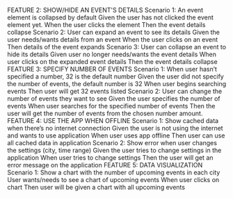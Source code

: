 FEATURE 2: SHOW/HIDE AN EVENT'S DETAILS
  Scenario 1: An event element is collapsed by default
    Given the user has not clicked the event element yet.
    When the user clicks the element
    Then the event details collapse
  Scenario 2: User can expand an event to see its details
    Given the user needs/wants details from an event
    When the user clicks on an event
    Then details of the event expands
  Scenario 3: User can collapse an event to hide its details
    Given user no longer needs/wants the event details
    When user clicks on the expanded event details
    Then the event details collapse
FEATURE 3: SPECIFY NUMBER OF EVENTS
  Scenario 1: When user hasn’t specified a number, 32 is the default number
    Given the user did not specify the number of events, the default number is 32
    When user begins searching events
    Then user will get 32 events listed
  Scenario 2: User can change the number of events they want to see
    Given the user specifies the number of events
    When user searches for the specified number of events
    Then the user will get the number of events from the chosen number amount.
FEATURE 4: USE THE APP WHEN OFFLINE
  Scenario 1: Show cached data when there’s no internet connection
    Given the user is not using the internet and wants to use application
    When user uses app offline
    Then user can use all cached data in application
  Scenario 2: Show error when user changes the settings (city, time range)
    Given the user tries to change settings in the application
    When user tries to change settings
    Then the user will get an error message on the application
FEATURE 5: DATA VISUALIZATION
  Scenario 1: Show a chart with the number of upcoming events in each city
    User wants/needs to see a chart of upcoming events
    When user clicks on chart
    Then user will be given a chart with all upcoming events
